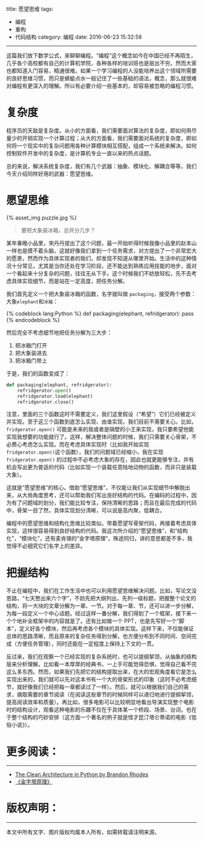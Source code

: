 title: 愿望思维
tags:
  - 编程
  - 重构
  - 代码结构
category: 编程
date: 2016-06-23 15:32:58
---

这篇我们放下数学公式，来聊聊编程。“编程”这个概念如今在中国已经不再陌生，几乎各个高校都有自己的计算机学院，各种各样的培训班也是层出不穷。然而大家也都知道入门容易，精通很难。如果一个学习编程的人没能培养出这个领域所需要的良好思维习惯，而只是蜻蜓点水一般记住了一些基础的语法，概念，那么就很难对编程有更深入的理解。所以有必要介绍一些基本的，却容易被忽略的编程习惯。

# 复杂度
程序员的天敌是复杂度。从小的方面看，我们需要面对算法的复杂度，即如何用尽量少的开销实现一个计算过程；从大的方面看，我们需要面对系统的复杂度，即如何将一个现实中的复杂问题用各种计算模块相互搭配，组成一个系统来解决。如何控制软件开发中的复杂度，是计算机专业一直以来的热点话题。

总的来说，解决系统复杂度，我们有几个武器：抽象、模块化、解耦合等等，我们今天介绍同样好用的武器：愿望思维。

<!-- more -->
# 愿望思维
{% asset_img puzzle.jpg %}
> 要把大象装冰箱，总共分几步？

某年春晚小品里，宋丹丹提出了这个问题，最一开始听得时候我像小品里的赵本山一样也是摸不着头脑，这就好像我们拿到一个任务需求，对方提出了一个非常宏大的愿景，然而作为具体实现者的我们，却发现不知道从哪里开始。生活中的这种情况十分常见，尤其是当你还处在学习阶段，还不能达到熟练应用技能的地步，面对一个看起来十分复杂的问题，往往无从下手。这个时候我们不妨放轻松，先不去考虑具体实现细节，而是站在一定高度，把任务分解。

我们首先定义一个把大象装冰箱的函数，名字就叫做 `packaging`，接受两个参数：大象`elephant`和`冰箱`：

{% codeblock lang:Python %}
    def packaging(elephant, refridgerator):
        pass
{% endcodeblock %}

然后完全不考虑细节地把任务分解为三大步：
1. 把冰箱门打开
2. 把大象装进去
3. 把冰箱门带上

于是，我们的函数变成了：

```Python
def packaging(elephant, refridgerator):
    refridgerator.open()
    refridgerator.load(elephant)
    refridgerator.close()
```

注意，里面的三个函数这时不需要定义，我们这里假设（“希望”）它们已经被定义并实现。至于这三个函数到底怎么实现、由谁实现，我们目前不需要关心。比如，`fridgerator.open()` 可能是未来的我或者是隔壁的小王来实现，我只要希望他能实现我想要的功能就行了。这样，解决整体问题的时候，我们只需要关心骨架，不必费心考虑怎么实现。而在考虑具体实现时（比如我开始实现 `fridgerator.open()`这个函数），我们的问题域已经缩小，我在实现 `fridgerator.open()` 的过程中不必考虑大象的存在，因此也就更能够专注，并有机会写出更为普适的代码（比如实现一个装载任意陆地动物的函数，而非只是装载大象）。

这就是“愿望思维”的核心。借助“愿望思维”，不仅能让我们从实现细节中解脱出来，从大局角度思考，还可以帮助我们写出良好结构的代码。在编码的过程中，因为有了问题域的划分，我们能比较专注，保持清晰的思路；而且在最后完成的代码中，骨架一目了然，具体实现划分清晰，可以说是高内聚，低耦合。

编程中的愿望思维和结构化思维比较类似。带着愿望写骨架代码，再接着考虑具体实现，这样很容易得到良好结构的代码。我这次所介绍的“愿望思维”，和“结构化”，“模块化”，还有麦肯锡的“金字塔原理”，殊途同归，讲的意思都差不多，我觉得不必细究它们名字上的差异。

# 把握结构
不止在编程中，我们在工作生活中也可以利用愿望思维解决问题。比如，写论文没思路，“七天憋出来六个字”，不妨先把大纲列出，先列一级标题，把握整个论文的结构，将一大块的文章分解为一章、一节。对于每一章、节，还可以进一步分解，为每一段定义一个中心话题。经过这样一番分解，我们得到了一个框架，接下来一个个地补全框架中的内容就是了。还有比如做一个 PPT，也是先写好一个“脚本”，定义好各个模块，然后再考虑各个模块的具体实现。这样下来，不仅能保证总体的思路清晰，而且原来的复杂任务得到分解，也方便分布到不同时间、空间完成（方便任务管理），同时还能在一定程度上保持上下文的一贯。

反过来，我们在观察一个已经实现的复杂系统时，也可以提纲挈领，从抽象的结构层来分析理解。比如看一本厚厚的经典书，一上手可能觉得恐惧，觉得自己看不完这么多东西。然而，如果我们先把它的结构提取出来，在大的宏观角度看它是怎么实现出来的，我们就可以先对这本书有一个大的骨架形式的印象（这时不必考虑细节，就好像我们已经把每一章都读过了一样）。然后，就可以根据我们自己的需求，摘取需要的章节阅读（在阅读这些章节的时候同样可以递归地进行提纲挈领，提高阅读效率和质量）。再比如，很多电影可以比较明显地看出导演实现整个电影时的结构设计，观看这种电影的乐趣不仅在于具体某一个桥段、场景、台词，也在于整个结构的巧妙安排（这方面一个著名的例子就是怪才昆汀塔仑蒂诺的电影《低俗小说》）。

# 更多阅读：
---
- [The Clean Architecture in Python by Brandon Rhodes](http://rhodesmill.org/brandon/slides/2014-07-pyohio/clean-architecture/)
- [《金字塔原理》](https://book.douban.com/subject/4882120/)

# 版权声明：
---
本文中所有文字、图片版权均属本人所有，如需转载请注明来源。
